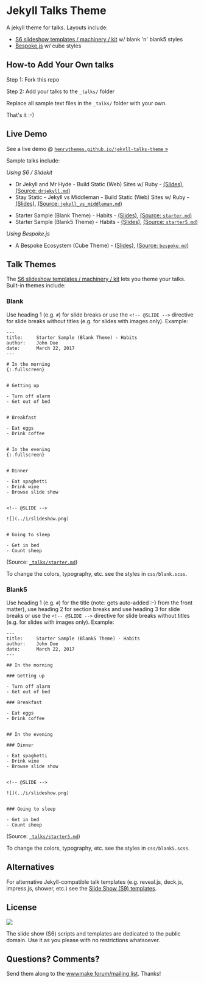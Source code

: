 # Jekyll Talks Theme

A jekyll theme for talks. Layouts include:

- [S6 slideshow templates / machinery / kit](http://slidekit.github.io) w/ blank 'n' blank5 styles
- [Bespoke.js](https://github.com/bespokejs) w/ cube styles


## How-to Add Your Own talks

Step 1: Fork this repo

Step 2: Add your talks to the `_talks/` folder

Replace all sample text files in the `_talks/` folder with your own.

That's it :-)


## Live Demo

See a live demo @ [`henrythemes.github.io/jekyll-talks-theme` »](http://henrythemes.github.io/jekyll-talks-theme)

Sample talks include:

_Using S6 / Slidekit_

- Dr Jekyll and Mr Hyde - Build Static (Web) Sites w/ Ruby - [(Slides)](https://henrythemes.github.io/jekyll-talks-theme/talks/drjekyll.html), [(Source: `drjekyll.md`)](https://github.com/henrythemes/jekyll-talks-theme/blob/master/_talks/drjekyll.md)
- Stay Static - Jekyll vs Middleman - Build Static (Web) Sites w/ Ruby - [(Slides)](https://henrythemes.github.io/jekyll-talks-theme/talks/jekyll_vs_middleman.html), [(Source: `jekyll_vs_middleman.md`)](https://github.com/henrythemes/jekyll-talks-theme/blob/master/_talks/jekyll_vs_middleman.md)

<!-- break -->

- Starter Sample (Blank Theme) - Habits - [(Slides)](https://henrythemes.github.io/jekyll-talks-theme/talks/starter.html), [(Source: `starter.md`)](https://github.com/henrythemes/jekyll-talks-theme/blob/master/_talks/starter.md)
- Starter Sample (Blank5 Theme) - Habits - [(Slides)](https://henrythemes.github.io/jekyll-talks-theme/talks/starter5.html), [(Source: `starter5.md`)](https://github.com/henrythemes/jekyll-talks-theme/blob/master/_talks/starter5.md)

<!-- break -->

_Using Bespoke.js_

- A Bespoke Ecosystem (Cube Theme) - [(Slides)](https://henrythemes.github.io/jekyll-talks-theme/talks/bespoke.html), [(Source: `bespoke.md`)](https://github.com/henrythemes/jekyll-talks-theme/blob/master/_talks/bespoke.md)



## Talk Themes

The [S6 slideshow templates / machinery / kit](http://slidekit.github.io)
lets you theme your talks.
Built-in themes include:


### Blank

Use heading 1 (e.g. `#`) for slide breaks or
use the `<!-- @SLIDE -->` directive for slide breaks without titles
(e.g. for slides with images only). Example:

```
---
title:     Starter Sample (Blank Theme) - Habits
author:    John Doe
date:      March 22, 2017
---

# In the morning
{:.fullscreen}


# Getting up

- Turn off alarm
- Get out of bed


# Breakfast

- Eat eggs
- Drink coffee


# In the evening
{:.fullscreen}


# Dinner

- Eat spaghetti
- Drink wine
- Browse slide show


<!-- @SLIDE -->

![](../i/slideshow.png)


# Going to sleep

- Get in bed
- Count sheep
```

(Source: [`_talks/starter.md`](https://github.com/henrythemes/jekyll-talks-theme/blob/master/_talks/starter.md))


To change the colors, typography, etc.
see the styles in `css/blank.scss`.


### Blank5

Use heading 1 (e.g. `#`) for the title (note: gets auto-added :-) from the front matter),
use heading 2 for section breaks and
use heading 3 for slide breaks or
use the `<!-- @SLIDE -->` directive for slide breaks without titles
(e.g. for slides with images only). Example:

```
---
title:     Starter Sample (Blank5 Theme) - Habits
author:    John Doe
date:      March 22, 2017
---

## In the morning

### Getting up

- Turn off alarm
- Get out of bed

### Breakfast

- Eat eggs
- Drink coffee


## In the evening

### Dinner

- Eat spaghetti
- Drink wine
- Browse slide show


<!-- @SLIDE -->

![](../i/slideshow.png)


### Going to sleep

- Get in bed
- Count sheep
```

(Source: [`_talks/starter5.md`](https://github.com/henrythemes/jekyll-talks-theme/blob/master/_talks/starter5.md))

To change the colors, typography, etc.
see the styles in `css/blank5.scss`.



## Alternatives

For alternative Jekyll-compatible talk templates (e.g. reveal.js, deck.js, impress.js, shower, etc.)
see the [Slide Show (S9) templates](https://github.com/slideshow-templates).


## License

![](https://publicdomainworks.github.io/buttons/zero88x31.png)

The slide show (S6) scripts and templates are dedicated
to the public domain. Use it as you please with no restrictions whatsoever.

## Questions? Comments?

Send them along to
the [wwwmake forum/mailing list](http://groups.google.com/group/wwwmake).
Thanks!
